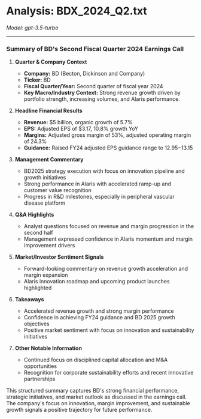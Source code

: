 # Analysis: BDX_2024_Q2.txt

*Model: gpt-3.5-turbo*

---

### Summary of BD's Second Fiscal Quarter 2024 Earnings Call

1. **Quarter & Company Context**
   - **Company:** BD (Becton, Dickinson and Company)
   - **Ticker:** BD
   - **Fiscal Quarter/Year:** Second quarter of fiscal year 2024
   - **Key Macro/Industry Context:** Strong revenue growth driven by portfolio strength, increasing volumes, and Alaris performance.

2. **Headline Financial Results**
   - **Revenue:** $5 billion, organic growth of 5.7%
   - **EPS:** Adjusted EPS of $3.17, 10.8% growth YoY
   - **Margins:** Adjusted gross margin of 53%, adjusted operating margin of 24.3%
   - **Guidance:** Raised FY24 adjusted EPS guidance range to $12.95-$13.15

3. **Management Commentary**
   - BD2025 strategy execution with focus on innovation pipeline and growth initiatives
   - Strong performance in Alaris with accelerated ramp-up and customer value recognition
   - Progress in R&D milestones, especially in peripheral vascular disease platform

4. **Q&A Highlights**
   - Analyst questions focused on revenue and margin progression in the second half
   - Management expressed confidence in Alaris momentum and margin improvement drivers

5. **Market/Investor Sentiment Signals**
   - Forward-looking commentary on revenue growth acceleration and margin expansion
   - Alaris innovation roadmap and upcoming product launches highlighted

6. **Takeaways**
   - Accelerated revenue growth and strong margin performance
   - Confidence in achieving FY24 guidance and BD 2025 growth objectives
   - Positive market sentiment with focus on innovation and sustainability initiatives

7. **Other Notable Information**
   - Continued focus on disciplined capital allocation and M&A opportunities
   - Recognition for corporate sustainability efforts and recent innovative partnerships

This structured summary captures BD's strong financial performance, strategic initiatives, and market outlook as discussed in the earnings call. The company's focus on innovation, margin improvement, and sustainable growth signals a positive trajectory for future performance.